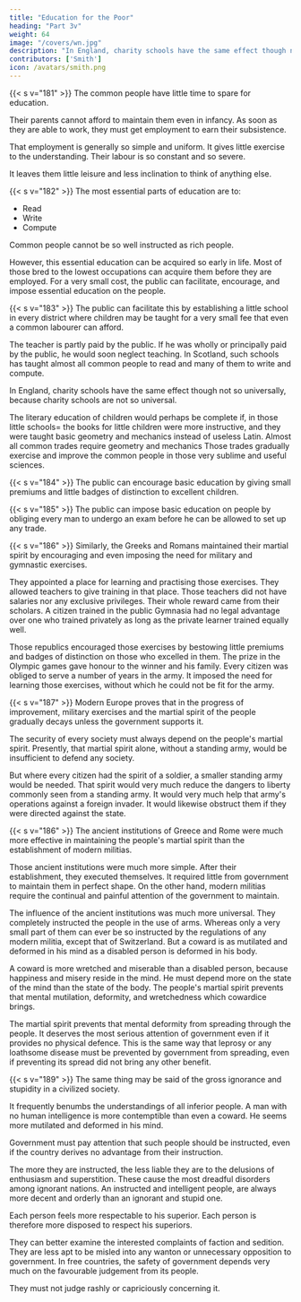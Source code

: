 ```yaml
---
title: "Education for the Poor"
heading: "Part 3v"
weight: 64
image: "/covers/wn.jpg"
description: "In England, charity schools have the same effect though not so universally, because charity schools are not so universal"
contributors: ['Smith']
icon: /avatars/smith.png
---
```




{{< s v="181" >}} The common people have little time to spare for education.

Their parents cannot afford to maintain them even in infancy.
As soon as they are able to work, they must get employment to earn their subsistence.

That employment is generally so simple and uniform.
It gives little exercise to the understanding.
Their labour is so constant and so severe.

It leaves them little leisure and less inclination to think of anything else.


{{< s v="182" >}} The most essential parts of education are to:
- Read
- Write
- Compute

Common people cannot be so well instructed as rich people.

However, this essential education can be acquired so early in life.
Most of those bred to the lowest occupations can acquire them before they are employed.
For a very small cost, the public can facilitate, encourage, and impose essential education on the people.


{{< s v="183" >}}  The public can facilitate this by establishing a little school in every district where children may be taught for a very small fee that even a common labourer can afford.

The teacher is partly paid by the public.
If he was wholly or principally paid by the public, he would soon neglect teaching.
In Scotland, such schools has taught almost all common people to read and many of them to write and compute.

In England, charity schools have the same effect though not so universally, because charity schools are not so universal.

The literary education of children would perhaps be complete if, in those little schools= 
the books for little children were more instructive, and
they were taught basic geometry and mechanics instead of useless Latin.
Almost all common trades require geometry and mechanics
Those trades gradually exercise and improve the common people in those very sublime and useful sciences.

{{< s v="184" >}} The public can encourage basic education by giving small premiums and little badges of distinction to excellent children.


{{< s v="185" >}} The public can impose basic education on people by obliging every man to undergo an exam before he can be allowed to set up any trade.


{{< s v="186" >}} Similarly, the Greeks and Romans maintained their martial spirit by encouraging and even imposing the need for military and gymnastic exercises.

They appointed a place for learning and practising those exercises.
They allowed teachers to give training in that place.
Those teachers did not have salaries nor any exclusive privileges.
Their whole reward came from their scholars.
A citizen trained in the public Gymnasia had no legal advantage over one who trained privately as long as the private learner trained equally well.

Those republics encouraged those exercises by bestowing little premiums and badges of distinction on those who excelled in them.
The prize in the Olympic games gave honour to the winner and his family.
Every citizen was obliged to serve a number of years in the army.
It imposed the need for learning those exercises, without which he could not be fit for the army.


{{< s v="187" >}} Modern Europe proves that in the progress of improvement, military exercises and the martial spirit of the people gradually decays unless the government supports it.

The security of every society must always depend on the people's martial spirit.
Presently, that martial spirit alone, without a standing army, would be insufficient to defend any society.

But where every citizen had the spirit of a soldier, a smaller standing army would be needed.
That spirit would very much reduce the dangers to liberty commonly seen from a standing army.
It would very much help that army's operations against a foreign invader.
It would likewise obstruct them if they were directed against the state.



{{< s v="186" >}} The ancient institutions of Greece and Rome were much more effective in maintaining the people's martial spirit than the establishment of modern militias.

Those ancient institutions were much more simple.
After their establishment, they executed themselves.
It required little from government to maintain them in perfect shape.
On the other hand, modern militias require the continual and painful attention of the government to maintain.

The influence of the ancient institutions was much more universal.
They completely instructed the people in the use of arms.
Whereas only a very small part of them can ever be so instructed by the regulations of any modern militia, except that of Switzerland.
But a coward is as mutilated and deformed in his mind as a disabled person is deformed in his body.

A coward is more wretched and miserable than a disabled person, because happiness and misery reside in the mind.
He must depend more on the state of the mind than the state of the body.
The people's martial spirit prevents that mental mutilation, deformity, and wretchedness which cowardice brings.

The martial spirit prevents that mental deformity from spreading through the people.
It deserves the most serious attention of government even if it provides no physical defence.
This is the same way that leprosy or any loathsome disease must be prevented by government from spreading, even if preventing its spread did not bring any other benefit.


{{< s v="189" >}} The same thing may be said of the gross ignorance and stupidity in a civilized society.

It frequently benumbs the understandings of all inferior people.
A man with no human intelligence is more contemptible than even a coward.
He seems more mutilated and deformed in his mind.

Government must pay attention that such people should be instructed, even if the country derives no advantage from their instruction.

The more they are instructed, the less liable they are to the delusions of enthusiasm and superstition.
These cause the most dreadful disorders among ignorant nations.
An instructed and intelligent people, are always more decent and orderly than an ignorant and stupid one.

Each person feels more respectable to his superior.
Each person is therefore more disposed to respect his superiors.

They can better examine the interested complaints of faction and sedition.
They are less apt to be misled into any wanton or unnecessary opposition to government.
In free countries, the safety of government depends very much on the favourable judgement from its people.

They must not judge rashly or capriciously concerning it.
